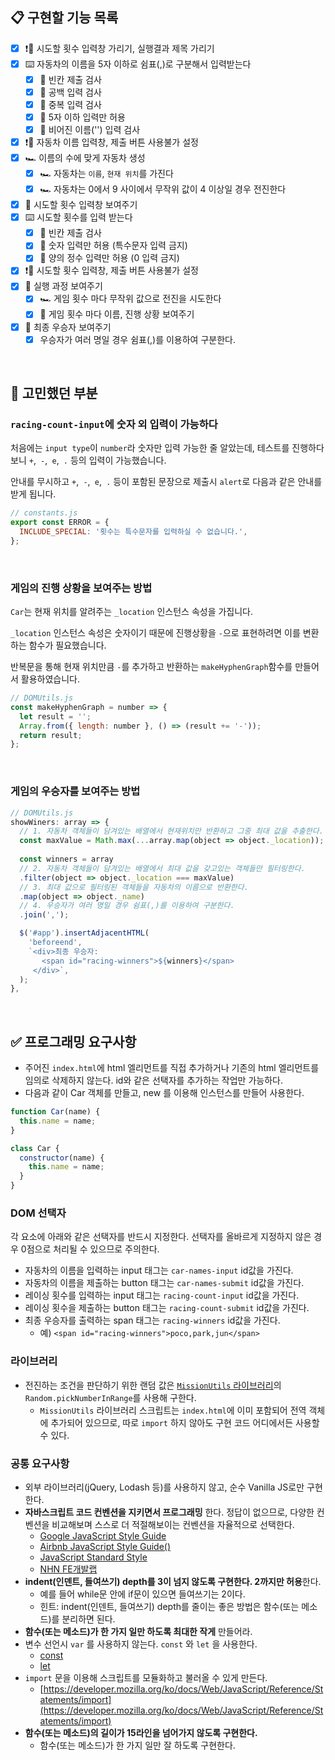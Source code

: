 ## 📋 구현할 기능 목록

- [x] ❗📠 시도할 횟수 입력창 가리기, 실행결과 제목 가리기
- [x] ⌨️ 자동차의 이름을 5자 이하로 쉼표(,)로 구분해서 입력받는다
  - [x] 🚥 빈칸 제출 검사
  - [x] 🚥 공백 입력 검사
  - [x] 🚥 중복 입력 검사
  - [x] 🚥 5자 이하 입력만 허용
  - [x] 🚥 비어진 이름('') 입력 검사
- [x] ❗📠 자동차 이름 입력창, 제출 버튼 사용불가 설정
- [x] 🏎 이름의 수에 맞게 자동차 생성
  - [x] 🏎 자동차는 `이름`, `현재 위치`를 가진다
  - [x] 🏎 자동차는 0에서 9 사이에서 무작위 값이 4 이상일 경우 전진한다
- [x] 📠 시도할 횟수 입력창 보여주기
- [x] ⌨️ 시도할 횟수를 입력 받는다
  - [x] 🚥 빈칸 제출 검사
  - [x] 🚥 숫자 입력만 허용 (특수문자 입력 금지)
  - [x] 🚥 양의 정수 입력만 허용 (0 입력 금지)
- [x] ❗📠 시도할 횟수 입력창, 제출 버튼 사용불가 설정
- [x] 📠 실행 과정 보여주기
  - [x] 🏎 게임 횟수 마다 무작위 값으로 전진을 시도한다
  - [x] 📠 게임 횟수 마다 이름, 진행 상황 보여주기
- [x] 📠 최종 우승자 보여주기
  - [x] 우승자가 여러 명일 경우 쉼표(,)를 이용하여 구분한다.

<br>

## **🤔 고민했던 부분**

### `racing-count-input`에 숫자 외 입력이 가능하다

처음에는 `input type`이 `number`라 숫자만 입력 가능한 줄 알았는데, 테스트를 진행하다 보니 `+`,` -`,` e`,` .` 등의 입력이 가능했습니다.

안내를 무시하고 `+`,` -`,` e`,` .` 등이 포함된 문장으로 제출시 `alert`로 다음과 같은 안내를 받게 됩니다.
```javascript
// constants.js
export const ERROR = {
  INCLUDE_SPECIAL: '횟수는 특수문자를 입력하실 수 없습니다.',
};
```

<br>

### 게임의 진행 상황을 보여주는 방법

`Car`는 현재 위치를 알려주는 `_location` 인스턴스 속성을 가집니다.

`_location` 인스턴스 속성은 숫자이기 때문에 진행상황을 `-`으로 표현하려면 이를 변환하는 함수가 필요했습니다.

반복문을 통해 현재 위치만큼 `-`를 추가하고 반환하는 `makeHyphenGraph`함수를 만들어서 활용하였습니다.

```javascript
// DOMUtils.js
const makeHyphenGraph = number => {
  let result = '';
  Array.from({ length: number }, () => (result += '-'));
  return result;
};
```

<br>

### 게임의 우승자를 보여주는 방법

```javascript
// DOMUtils.js
showWiners: array => {
  // 1. 자동차 객체들이 담겨있는 배열에서 현재위치만 반환하고 그중 최대 값을 추출한다. 
  const maxValue = Math.max(...array.map(object => object._location));
  
  const winners = array
  // 2. 자동차 객체들이 담겨있는 배열에서 최대 값을 갖고있는 객체들만 필터링한다.
  .filter(object => object._location === maxValue)
  // 3. 최대 값으로 필터링된 객체들을 자동차의 이름으로 반환한다.
  .map(object => object._name)
  // 4. 우승자가 여러 명일 경우 쉼표(,)를 이용하여 구분한다.
  .join(',');

  $('#app').insertAdjacentHTML(
    'beforeend',
    `<div>최종 우승자: 
       <span id="racing-winners">${winners}</span>
     </div>`,
  );
},
```

<br>

## ✅ 프로그래밍 요구사항

- 주어진 `index.html`에 html 엘리먼트를 직접 추가하거나 기존의 html 엘리먼트를 임의로 삭제하지 않는다. id와 같은 선택자를 추가하는 작업만 가능하다.
- 다음과 같이 Car 객체를 만들고, new 를 이용해 인스턴스를 만들어 사용한다.

```javascript
function Car(name) {
  this.name = name;
}

class Car {
  constructor(name) {
    this.name = name;
  }
}
```

### DOM 선택자

각 요소에 아래와 같은 선택자를 반드시 지정한다. 선택자를 올바르게 지정하지 않은 경우 0점으로 처리될 수 있으므로 주의한다.

- 자동차의 이름을 입력하는 input 태그는 `car-names-input` id값을 가진다.
- 자동차의 이름을 제출하는 button 태그는 `car-names-submit` id값을 가진다.
- 레이싱 횟수를 입력하는 input 태그는 `racing-count-input` id값을 가진다.
- 레이싱 횟수을 제출하는 button 태그는 `racing-count-submit` id값을 가진다.
- 최종 우승자를 출력하는 span 태그는 `racing-winners` id값을 가진다.
  - 예) `<span id="racing-winners">poco,park,jun</span>`

### 라이브러리

- 전진하는 조건을 판단하기 위한 랜덤 값은 [`MissionUtils` 라이브러리](https://github.com/woowacourse-projects/javascript-mission-utils#mission-utils)의 `Random.pickNumberInRange`를 사용해 구한다.
  - `MissionUtils` 라이브러리 스크립트는 `index.html`에 이미 포함되어 전역 객체에 추가되어 있으므로, 따로 `import` 하지 않아도 구현 코드 어디에서든 사용할 수 있다.

### 공통 요구사항

- 외부 라이브러리(jQuery, Lodash 등)를 사용하지 않고, 순수 Vanilla JS로만 구현한다.
- **자바스크립트 코드 컨벤션을 지키면서 프로그래밍** 한다. 정답이 없으므로, 다양한 컨벤션을 비교해보며 스스로 더 적절해보이는 컨벤션을 자율적으로 선택한다.
  - [Google JavaScript Style Guide](https://google.github.io/styleguide/jsguide.html)
  - [Airbnb JavaScript Style Guide()](https://github.com/airbnb/javascript)
  - [JavaScript Standard Style](https://standardjs.com)
  - [NHN FE개발랩](https://ui.toast.com/fe-guide/ko_CODING-CONVENTION)
- **indent(인덴트, 들여쓰기) depth를 3이 넘지 않도록 구현한다. 2까지만 허용**한다.
  - 예를 들어 while문 안에 if문이 있으면 들여쓰기는 2이다.
  - 힌트: indent(인덴트, 들여쓰기) depth를 줄이는 좋은 방법은 함수(또는 메소드)를 분리하면 된다.
- **함수(또는 메소드)가 한 가지 일만 하도록 최대한 작게** 만들어라.
- 변수 선언시 `var` 를 사용하지 않는다. `const` 와 `let` 을 사용한다.
  - [const](https://developer.mozilla.org/ko/docs/Web/JavaScript/Reference/Statements/const)
  - [let](https://developer.mozilla.org/ko/docs/Web/JavaScript/Reference/Statements/let)
- `import` 문을 이용해 스크립트를 모듈화하고 불러올 수 있게 만든다.
  - [https://developer.mozilla.org/ko/docs/Web/JavaScript/Reference/Statements/import](https://developer.mozilla.org/ko/docs/Web/JavaScript/Reference/Statements/import)
- **함수(또는 메소드)의 길이가 15라인을 넘어가지 않도록 구현한다.**
  - 함수(또는 메소드)가 한 가지 일만 잘 하도록 구현한다.
